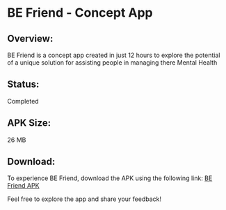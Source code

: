 # BE Friend - Concept App

## Overview:
BE Friend is a concept app created in just 12 hours to explore the potential of a unique solution for assisting people in managing there Mental Health
## Status:
Completed

## APK Size:
26 MB

## Download:
To experience BE Friend, download the APK using the following link: [BE Friend APK](https://drive.google.com/file/d/1W22uL31rwN501QgqKwe2FD_PHLBTLGii/view?usp=sharing)

Feel free to explore the app and share your feedback!
